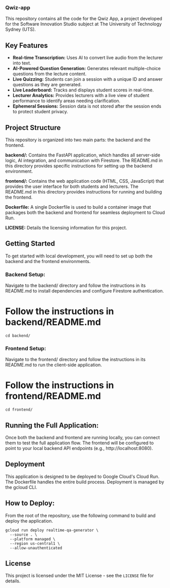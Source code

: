 ### Qwiz-app
This repository contains all the code for the Qwiz App, a project developed for the Software Innovation Studio subject at The University of Technology Sydney (UTS).

## Key Features
- **Real-time Transcription:** Uses AI to convert live audio from the lecturer into text.
- **AI-Powered Question Generation:** Generates relevant multiple-choice questions from the lecture content.
- **Live Quizzing:** Students can join a session with a unique ID and answer questions as they are generated.
- **Live Leaderboard:** Tracks and displays student scores in real-time.
- **Lecturer Analytics:** Provides lecturers with a live view of student performance to identify areas needing clarification.
- **Ephemeral Sessions:** Session data is not stored after the session ends to protect student privacy.

## Project Structure
This repository is organized into two main parts: the backend and the frontend.

**backend/:** Contains the FastAPI application, which handles all server-side logic, AI integration, and communication with Firestore. The README.md in this directory provides specific instructions for setting up the backend environment.

**frontend/:** Contains the web application code (HTML, CSS, JavaScript) that provides the user interface for both students and lecturers. The README.md in this directory provides instructions for running and building the frontend.

**Dockerfile:** A single Dockerfile is used to build a container image that packages both the backend and frontend for seamless deployment to Cloud Run.

**LICENSE:** Details the licensing information for this project.

## Getting Started
To get started with local development, you will need to set up both the backend and the frontend environments.

### Backend Setup:
Navigate to the backend/ directory and follow the instructions in its README.md to install dependencies and configure Firestore authentication.

# Follow the instructions in backend/README.md
`cd backend/`

### Frontend Setup:
Navigate to the frontend/ directory and follow the instructions in its README.md to run the client-side application.

# Follow the instructions in frontend/README.md
`cd frontend/`

## Running the Full Application:
Once both the backend and frontend are running locally, you can connect them to test the full application flow. The frontend will be configured to point to your local backend API endpoints (e.g., http://localhost:8080).

## Deployment
This application is designed to be deployed to Google Cloud's Cloud Run. The Dockerfile handles the entire build process. Deployment is managed by the gcloud CLI.

## How to Deploy:
From the root of the repository, use the following command to build and deploy the application.
```
gcloud run deploy realtime-qa-generator \
  --source . \
  --platform managed \
  --region us-central1 \
  --allow-unauthenticated
```

## License
This project is licensed under the MIT License - see the `LICENSE` file for details.